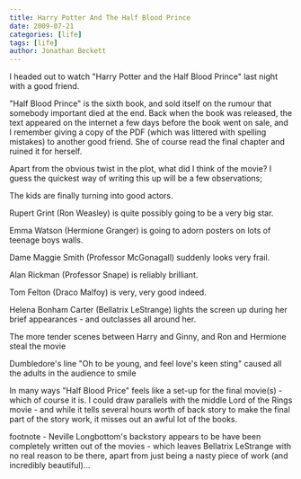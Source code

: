 ```yaml
---
title: Harry Potter And The Half Blood Prince
date: 2009-07-21
categories: [life]
tags: [life]
author: Jonathan Beckett
---
```


I headed out to watch "Harry Potter and the Half Blood Prince" last night with a good friend.

"Half Blood Prince" is the sixth book, and sold itself on the rumour that somebody important died at the end. Back when the book was released, the text appeared on the internet a few days before the book went on sale, and I remember giving a copy of the PDF (which was littered with spelling mistakes) to another good friend. She of course read the final chapter and ruined it for herself.

Apart from the obvious twist in the plot, what did I think of the movie? I guess the quickest way of writing this up will be a few observations;

The kids are finally turning into good actors.

Rupert Grint (Ron Weasley) is quite possibly going to be a very big star.

Emma Watson (Hermione Granger) is going to adorn posters on lots of teenage boys walls.

Dame Maggie Smith (Professor McGonagall) suddenly looks very frail.

Alan Rickman (Professor Snape) is reliably brilliant.

Tom Felton (Draco Malfoy) is very, very good indeed.

Helena Bonham Carter (Bellatrix LeStrange) lights the screen up during her brief appearances - and outclasses all around her.

The more tender scenes between Harry and Ginny, and Ron and Hermione steal the movie

Dumbledore's line "Oh to be young, and feel love's keen sting" caused all the adults in the audience to smile

In many ways "Half Blood Price" feels like a set-up for the final movie(s) - which of course it is. I could draw parallels with the middle Lord of the Rings movie - and while it tells several hours worth of back story to make the final part of the story work, it misses out an awful lot of the books.

footnote - Neville Longbottom's backstory appears to be have been completely written out of the movies - which leaves Bellatrix LeStrange with no real reason to be there, apart from just being a nasty piece of work (and incredibly beautiful)...
